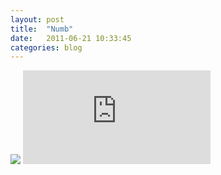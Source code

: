 ```yaml
---
layout: post
title:  "Numb"
date:   2011-06-21 10:33:45
categories: blog
---
```


<div class="video-wrapper">
    <div class="h_iframe">
        <!-- a transparent image is preferable -->
        <img class="ratio" src="http://placehold.it/16x9"/>
        <iframe src="http://www.youtube.com/embed/kXYiU_JCYtU" frameborder="0" allowfullscreen></iframe>
    </div>
</div>
